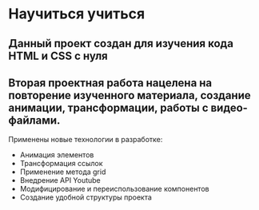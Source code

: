 # Научиться учиться
## Данный проект создан для изучения кода HTML и CSS с нуля
Вторая проектная работа нацелена на повторение изученного материала, создание анимации, трансформации, работы с видео-файлами.
-------------------
Применены новые технологии в разработке:
* Анимация элементов
* Трансформация ссылок
* Применение метода grid
* Внедрение API Youtube
* Модифицирование и переиспользование компонентов
* Создание удобной структуры проекта
